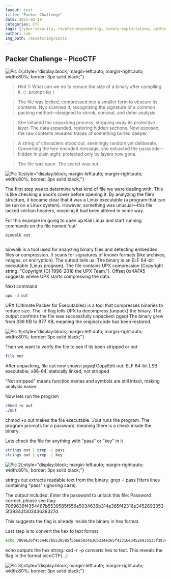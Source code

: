 ```yaml
---
layout: post
title: "Packer Challenge"
date: 2025-02-19
categories: CTF
tags: [cyber-security, reverse-engineering, binary-exploitation, python]
author: sam
img_path: /assets/img/posts
---
```


## Packer Challenge - PicoCTF

![Pic 4](packer4.webp){:style="display:block; margin-left:auto; margin-right:auto; width:80%; border: 3px solid black;"}

> Hint 1: What can we do to reduce the size of a binary after compiling it.
{: .prompt-tip }



>The file was locked, compressed into a smaller form to obscure its contents. Nyx scanned it, recognizing the signature of a common packing method—designed to shrink, conceal, and deter analysis.

>She initiated the unpacking process, stripping away its protective layer. The data expanded, restoring hidden sections. Now exposed, the raw contents revealed traces of something buried deeper.

>A string of characters stood out, seemingly random yet deliberate. Converting the hex-encoded message, she extracted the passcode—hidden in plain sight, protected only by layers now gone.

>The file was open. The secret was out.


![Pic 1](itbirthday1.webp){:style="display:block; margin-left:auto; margin-right:auto; width:80%; border: 3px solid black;"}

The first step was to determine what kind of file we were dealing with. This is like checking a book’s cover before opening it. By analyzing the file’s structure, it became clear that it was a Linux executable (a program that can be run on a Linux system). However, something was unusual—this file lacked section headers, meaning it had been altered in some way. 

For this example im going to open up Kali Linux and start running commands on the file named 'out'

 

```bash
binwalk out
 

```

binwalk is a tool used for analyzing binary files and detecting embedded files or compression.
It scans for signatures of known formats (like archives, images, or encryption).
The output tells us:
The binary is an ELF 64-bit executable (Linux program).
The file contains UPX compression (Copyright string: "Copyright (C) 1996-2018 the UPX Team.").
Offset 0x4AFA5 suggests where UPX starts compressing the data. 

Next command

```bash
upx -d out         
```

UPX (Ultimate Packer for Executables) is a tool that compresses binaries to reduce size.
The -d flag tells UPX to decompress (unpack) the binary.
The output confirms the file was successfully unpacked:
pgsql
The binary grew from 336 KB to 877 KB, meaning the original code has been restored.

![Pic 1](packer1.webp){:style="display:block; margin-left:auto; margin-right:auto; width:80%; border: 3px solid black;"}

Then we want to verify the file to see if its been stripped or not

```bash
file out         
```

After unpacking, file out now shows:
pgsql
CopyEdit
out: ELF 64-bit LSB executable, x86-64, statically linked, not stripped

"Not stripped" means function names and symbols are still intact, making analysis easier.

Now lets run the program

```bash
chmod +x out
./out         
```

chmod +x out makes the file executable.
./out runs the program.
The program prompts for a password, meaning there is a check inside the binary.

Lets check the file for anything with "pass" or "key" in it

```bash
strings out | grep -i pass
strings out | grep -i key       
```

![Pic 2](packer2.webp){:style="display:block; margin-left:auto; margin-right:auto; width:80%; border: 3px solid black;"}

strings out extracts readable text from the binary.
grep -i pass filters lines containing "pass" (ignoring case).


The output included:
Enter the password to unlock this file:
Password correct, please see flag: 7069636f4354467b5539585f556e5034636b314e365f42316e34526933535f39343130343638327d

This suggests the flag is already inside the binary in hex format.

Last step is to convert the hex to text format

```bash
echo 7069636f4354467b5539585f556e5034636b314e365f42316e34526933535f39343130343638327d | xxd -r -p      
```

echo outputs the hex string.
xxd -r -p converts hex to text.
This reveals the flag in the format picoCTF{...}

![Pic 3](packer3.webp){:style="display:block; margin-left:auto; margin-right:auto; width:80%; border: 3px solid black;"}